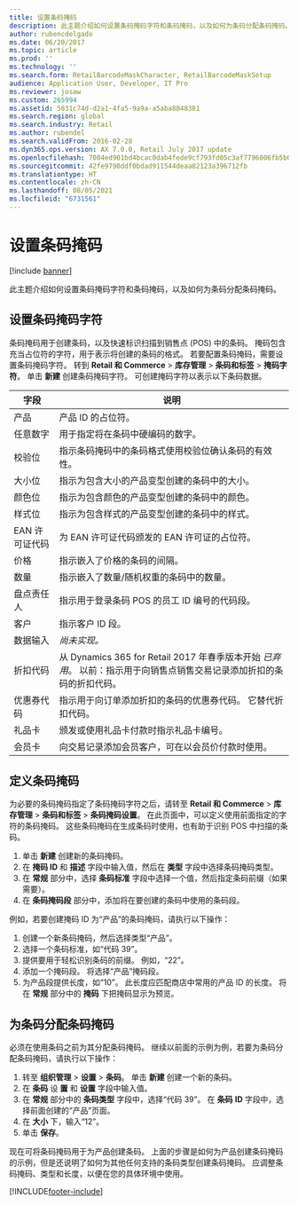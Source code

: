 ```yaml
---
title: 设置条码掩码
description: 此主题介绍如何设置条码掩码字符和条码掩码，以及如何为条码分配条码掩码。
author: rubencdelgado
ms.date: 06/20/2017
ms.topic: article
ms.prod: ''
ms.technology: ''
ms.search.form: RetailBarcodeMaskCharacter, RetailBarcodeMaskSetup
audience: Application User, Developer, IT Pro
ms.reviewer: josaw
ms.custom: 265994
ms.assetid: 5831c74d-d2a1-4fa5-9a9a-a5aba8848381
ms.search.region: global
ms.search.industry: Retail
ms.author: rubendel
ms.search.validFrom: 2016-02-28
ms.dyn365.ops.version: AX 7.0.0, Retail July 2017 update
ms.openlocfilehash: 7004ed901bd4bcac0dab4fede9cf793fd05c3af7796006fb5b089f257f81208e
ms.sourcegitcommit: 42fe9790ddf0bdad911544deaa82123a396712fb
ms.translationtype: HT
ms.contentlocale: zh-CN
ms.lasthandoff: 08/05/2021
ms.locfileid: "6731561"
---
```

# <a name="set-up-bar-code-masks"></a>设置条码掩码

[!include [banner](includes/banner.md)]

此主题介绍如何设置条码掩码字符和条码掩码，以及如何为条码分配条码掩码。

## <a name="set-up-bar-code-mask-characters"></a>设置条码掩码字符

条码掩码用于创建条码，以及快速标识扫描到销售点 (POS) 中的条码。 掩码包含充当占位符的字符，用于表示将创建的条码的格式。 若要配置条码掩码，需要设置条码掩码字符。 转到 **Retail 和 Commerce** &gt; **库存管理** &gt; **条码和标签** &gt; **掩码字符**。 单击 **新建** 创建条码掩码字符。 可创建掩码字符以表示以下条码数据。

| 字段            | 说明 |
|------------------|-------------|
| 产品          | 产品 ID 的占位符。 |
| 任意数字       | 用于指定将在条码中硬编码的数字。 |
| 校验位      | 指示条码掩码中的条码格式使用校验位确认条码的有效性。 |
| 大小位       | 指示为包含大小的产品变型创建的条码中的大小。 |
| 颜色位      | 指示为包含颜色的产品变型创建的条码中的颜色。 |
| 样式位      | 指示为包含样式的产品变型创建的条码中的样式。 |
| EAN 许可证代码 | 为 EAN 许可证代码颁发的 EAN 许可证的占位符。 |
| 价格            | 指示嵌入了价格的条码的间隔。 |
| 数量         | 指示嵌入了数量/随机权重的条码中的数量。 |
| 盘点责任人         | 指示用于登录条码 POS 的员工 ID 编号的代码段。 |
| 客户         | 指示客户 ID 段。 |
| 数据输入       | *尚未实现。* |
| 折扣代码    | 从 Dynamics 365 for Retail 2017 年春季版本开始 *已弃用*。 以前：指示用于向销售点销售交易记录添加折扣的条码的折扣代码。 |
| 优惠券代码      | 指示用于向订单添加折扣的条码的优惠券代码。 它替代折扣代码。 |
| 礼品卡        | 颁发或使用礼品卡付款时指示礼品卡编号。 |
| 会员卡     | 向交易记录添加会员客户，可在以会员价付款时使用。 |

## <a name="define-bar-code-masks"></a>定义条码掩码

为必要的条码掩码指定了条码掩码字符之后，请转至 **Retail 和 Commerce** &gt; **库存管理** &gt; **条码和标签** &gt; **条码掩码设置**。 在此页面中，可以定义使用前面指定的字符的条码掩码。 这些条码掩码在生成条码时使用，也有助于识别 POS 中扫描的条码。

1. 单击 **新建** 创建新的条码掩码。
2. 在 **掩码 ID** 和 **描述** 字段中输入值，然后在 **类型** 字段中选择条码掩码类型。
3. 在 **常规** 部分中，选择 **条码标准** 字段中选择一个值，然后指定条码前缀（如果需要）。
4. 在 **条码掩码段** 部分中，添加将在要创建的条码中使用的条码段。

例如，若要创建掩码 ID 为“产品”的条码掩码，请执行以下操作：

1. 创建一个新条码掩码，然后选择类型“产品”。
2. 选择一个条码标准，如“代码 39”。
3. 提供要用于轻松识别条码的前缀。 例如，“22”。
4. 添加一个掩码段。 将选择“产品”掩码段。
5. 为产品段提供长度，如“10”。 此长度应匹配商店中常用的产品 ID 的长度。 将在 **常规** 部分中的 **掩码** 下把掩码显示为预览。

## <a name="assign-bar-code-masks-to-bar-codes"></a>为条码分配条码掩码

必须在使用条码之前为其分配条码掩码。 继续以前面的示例为例，若要为条码分配条码掩码，请执行以下操作：

1. 转至 **组织管理** &gt; **设置** &gt; **条码**。 单击 **新建** 创建一个新的条码。
2. 在 **条码** 设 **置** 和 **设置** 字段中输入值。
3. 在 **常规** 部分中的 **条码类型** 字段中，选择“代码 39”。 在 **条码** **ID** 字段中，选择前面创建的“产品”页面。
4. 在 **大小** 下，输入“12”。
5. 单击 **保存**。

现在可将条码掩码用于为产品创建条码。 上面的步骤是如何为产品创建条码掩码的示例，但是还说明了如何为其他任何支持的条码类型创建条码掩码。 应调整条码掩码、类型和长度，以便在您的具体环境中使用。


[!INCLUDE[footer-include](../includes/footer-banner.md)]